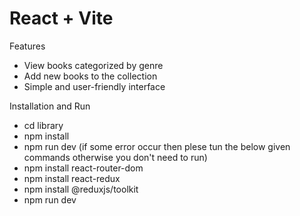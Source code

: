 # React + Vite

Features
- View books categorized by genre
- Add new books to the collection
- Simple and user-friendly interface

Installation and Run

- cd library
- npm install
- npm run dev (if some error occur then plese tun the below given commands otherwise you don't need to run)
- npm install react-router-dom
- npm install react-redux
- npm install @reduxjs/toolkit
- npm run dev
